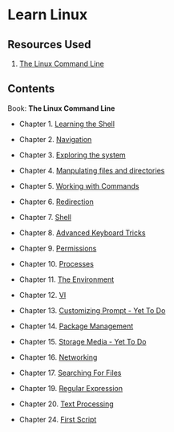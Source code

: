 # Learn Linux

## Resources Used

1. [The Linux Command Line](https://www.amazon.in/Linux-Command-Line-Complete-Introduction/dp/1593273894)

## Contents

Book: **The Linux Command Line**

- Chapter 1. [Learning the Shell](The-Linux-Command-Line/Chapter_1/ch1.md)

- Chapter 2. [Navigation](The-Linux-Command-Line/Chapter_2/ch2.md)

- Chapter 3. [Exploring the system](The-Linux-Command-Line/Chapter_3/ch3.md)

- Chapter 4. [Manpulating files and directories](The-Linux-Command-Line/Chapter_4/ch4.md)

- Chapter 5. [Working with Commands](The-Linux-Command-Line/Chapter_5/ch5.md)

- Chapter 6. [Redirection](The-Linux-Command-Line/Chapter_6/ch06.md)

- Chapter 7. [Shell](The-Linux-Command-Line/Chapter_7/ch07.md)

- Chapter 8. [Advanced Keyboard Tricks](The-Linux-Command-Line/Chapter_8/ch08.md)

- Chapter 9. [Permissions](The-Linux-Command-Line/Chapter_9/ch09.md)

- Chapter 10. [Processes](The-Linux-Command-Line/Chapter_10/ch10.md)

- Chapter 11. [The Environment](The-Linux-Command-Line/Chapter_11/ch11.md)

- Chapter 12. [VI](The-Linux-Command-Line/Chapter_12/ch12.md)

- Chapter 13. [Customizing Prompt - Yet To Do]()

- Chapter 14. [Package Management](The-Linux-Command-Line/Chapter_14/ch14.md)

- Chapter 15. [Storage Media - Yet To Do]()

- Chapter 16. [Networking](The-Linux-Command-Line/Chapter_16/ch16.md)

- Chapter 17. [Searching For Files](The-Linux-Command-Line/Chapter_17/ch17.md)

- Chapter 19. [Regular Expression](The-Linux-Command-Line/Chapter_19/ch19.md)

- Chapter 20. [Text Processing](The-Linux-Command-Line/Chapter_20/ch20.md)

- Chapter 24. [First Script](The-Linux-Command-Line/Chapter_24/ch24.md)
